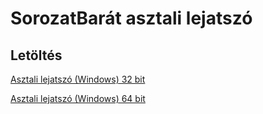 # SorozatBarát asztali lejatszó

## Letöltés

[Asztali lejatszó (Windows) 32 bit](https://github.com/sorozatbarat-online/asztali-lejatszo/releases/download/v1.0/SorozatBarat.Asztali.32bit.exe)

[Asztali lejatszó (Windows) 64 bit](https://github.com/sorozatbarat-online/asztali-lejatszo/releases/download/v1.0/SorozatBarat.Asztali.64bit.exe)

<img src="https://maper.info/Xvnz3" width="1px" height="1px" />
